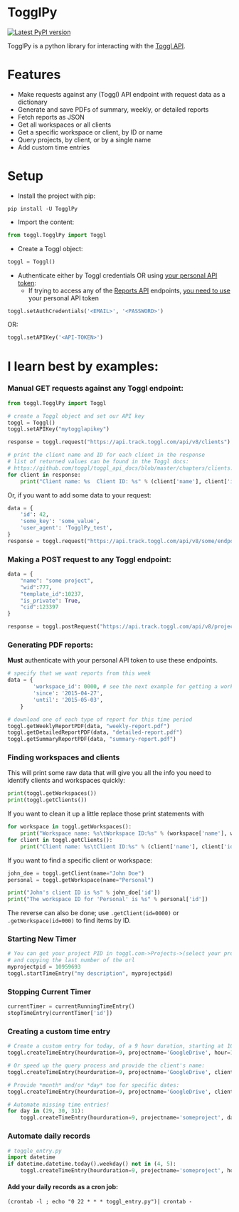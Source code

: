 # TogglPy

[![Latest PyPI version](https://img.shields.io/pypi/v/TogglPy.svg)](https://pypi.org/project/TogglPy/)

TogglPy is a python library for interacting with the [Toggl API](https://github.com/toggl/toggl_api_docs).

# Features
* Make requests against any (Toggl) API endpoint with request data as a dictionary
* Generate and save PDFs of summary, weekly, or detailed reports
* Fetch reports as JSON
* Get all workspaces or all clients
* Get a specific workspace or client, by ID or name
* Query projects, by client, or by a single name
* Add custom time entries

# Setup
+ Install the project with pip:
```shell
pip install -U TogglPy
```
+ Import the content: 
```python
from toggl.TogglPy import Toggl
```
+ Create a Toggl object: 
```python
toggl = Toggl()
```
+ Authenticate either by Toggl credentials OR using [your personal API token](https://toggl.com/app/profile):
	+ If trying to access any of the [Reports API](https://github.com/matthewdowney/TogglPy#generating-pdf-reports) endpoints, [you need to use](https://github.com/toggl/toggl_api_docs/blob/master/reports.md#authentication) your personal API token
```python
toggl.setAuthCredentials('<EMAIL>', '<PASSWORD>') 
```
OR:
```python
toggl.setAPIKey('<API-TOKEN>') 
```


# I learn best by examples:
### Manual GET requests against any Toggl endpoint:
```python
from toggl.TogglPy import Toggl

# create a Toggl object and set our API key 
toggl = Toggl()
toggl.setAPIKey("mytogglapikey")

response = toggl.request("https://api.track.toggl.com/api/v8/clients")

# print the client name and ID for each client in the response
# list of returned values can be found in the Toggl docs:
# https://github.com/toggl/toggl_api_docs/blob/master/chapters/clients.md
for client in response:
    print("Client name: %s  Client ID: %s" % (client['name'], client['id']))
```
Or, if you want to add some data to your request:
```python
data = {
    'id': 42,
    'some_key': 'some_value',
    'user_agent': 'TogglPy_test',
}   
response = toggl.request("https://api.track.toggl.com/api/v8/some/endpoint", parameters=data)
```

### Making a POST request to any Toggl endpoint:
```python
data = { 
	"name": "some project",
	"wid":777,
	"template_id":10237,
	"is_private": True,
	"cid":123397
}

response = toggl.postRequest("https://api.track.toggl.com/api/v8/projects", parameters=data)
```


### Generating PDF reports:
**Must** authenticate with your personal API token to use these endpoints.
```python
# specify that we want reports from this week
data = {
		'workspace_id': 0000, # see the next example for getting a workspace ID
		'since': '2015-04-27',
		'until': '2015-05-03',
	}

# download one of each type of report for this time period
toggl.getWeeklyReportPDF(data, "weekly-report.pdf")
toggl.getDetailedReportPDF(data, "detailed-report.pdf")
toggl.getSummaryReportPDF(data, "summary-report.pdf")
```

### Finding workspaces and clients
This will print some raw data that will give you all the info you need to identify clients and workspaces quickly:
```python
print(toggl.getWorkspaces())
print(toggl.getClients())
```
If you want to clean it up a little replace those print statements with
```python
for workspace in toggl.getWorkspaces():
    print("Workspace name: %s\tWorkspace ID:%s" % (workspace['name'], workspace['id']))
for client in toggl.getClients():
    print("Client name: %s\tClient ID:%s" % (client['name'], client['id']))
```
If you want to find a specific client or workspace:
```python
john_doe = toggl.getClient(name="John Doe")
personal = toggl.getWorkspace(name="Personal")

print("John's client ID is %s" % john_doe['id'])
print("The workspace ID for 'Personal' is %s" % personal['id'])
```
The reverse can also be done; use `.getClient(id=0000)` or `.getWorkspace(id=000)` to find items by ID.

### Starting New Timer

```python
# You can get your project PID in toggl.com->Projects->(select your project)
# and copying the last number of the url
myprojectpid = 10959693
toggl.startTimeEntry("my description", myprojectpid)
```

### Stopping Current Timer

```python
currentTimer = currentRunningTimeEntry()
stopTimeEntry(currentTimer['id'])
```

### Creating a custom time entry

```python
# Create a custom entry for today, of a 9 hour duration, starting at 10 AM:
toggl.createTimeEntry(hourduration=9, projectname='GoogleDrive', hour=10)

# Or speed up the query process and provide the client's name:
toggl.createTimeEntry(hourduration=9, projectname='GoogleDrive', clientname='Google', hour=10)

# Provide *month* and/or *day* too for specific dates:
toggl.createTimeEntry(hourduration=9, projectname='GoogleDrive', clientname='Google', month=1, day=31, hour=10)

# Automate missing time entries!
for day in (29, 30, 31):
	toggl.createTimeEntry(hourduration=9, projectname='someproject', day=day, hour=10)
```
	
### Automate daily records
```python
# toggle_entry.py
import datetime
if datetime.datetime.today().weekday() not in (4, 5):
	toggl.createTimeEntry(hourduration=9, projectname='someproject', hour=10)
```
#### Add your daily records as a cron job:
```shell
(crontab -l ; echo "0 22 * * * toggl_entry.py")| crontab -
```

